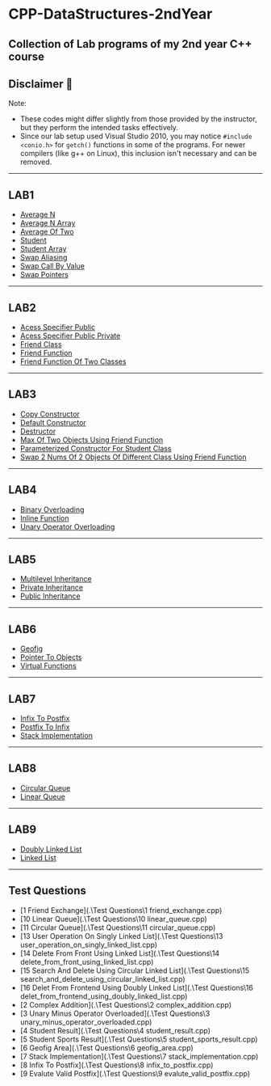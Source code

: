 # CPP-DataStructures-2ndYear
Collection of Lab programs of my 2nd year C++ course
---
## Disclaimer 📌
Note: 
- These codes might differ slightly from those provided by the instructor, but they perform the intended tasks effectively. 
- Since our lab setup used Visual Studio 2010, you may notice 
    `#include <conio.h>` for `getch()` functions in some of the programs. 
    For newer compilers (like g++ on Linux), this inclusion isn't necessary and can be removed.

---
## LAB1
- [Average N](.\LAB1\average_n.cpp)
- [Average N Array](.\LAB1\average_n_array.cpp)
- [Average Of Two](.\LAB1\average_of_two.cpp)
- [Student](.\LAB1\student.cpp)
- [Student Array](.\LAB1\student_array.cpp)
- [Swap Aliasing](.\LAB1\swap_aliasing.cpp)
- [Swap Call By Value](.\LAB1\swap_call_by_value.cpp)
- [Swap Pointers](.\LAB1\swap_pointers.cpp)

---
## LAB2
- [Acess Specifier Public](.\LAB2\acess_specifier_public.cpp)
- [Acess Specifier Public Private](.\LAB2\acess_specifier_public_private.cpp)
- [Friend Class](.\LAB2\friend_class.cpp)
- [Friend Function](.\LAB2\friend_function.cpp)
- [Friend Function Of Two Classes](.\LAB2\friend_function_of_two_classes.cpp)

---
## LAB3
- [Copy Constructor](.\LAB3\copy_constructor.cpp)
- [Default Constructor](.\LAB3\default_constructor.cpp)
- [Destructor](.\LAB3\destructor.cpp)
- [Max Of Two Objects Using Friend Function](.\LAB3\max_of_two_objects_using_friend_function.cpp)
- [Parameterized Constructor For Student Class](.\LAB3\parameterized_constructor_for_student_class.cpp)
- [Swap 2 Nums Of 2 Objects Of Different Class Using Friend Function](.\LAB3\swap_2_nums_of_2_objects_of_different_class_using_friend_function.cpp)

---
## LAB4
- [Binary Overloading](.\LAB4\binary_overloading.cpp)
- [Inline Function](.\LAB4\inline_function.cpp)
- [Unary Operator Overloading](.\LAB4\unary_operator_overloading.cpp)

---
## LAB5
- [Multilevel Inheritance](.\LAB5\multilevel_inheritance.cpp)
- [Private Inheritance](.\LAB5\private_inheritance.cpp)
- [Public Inheritance](.\LAB5\public_inheritance.cpp)

---
## LAB6
- [Geofig](.\LAB6\geofig.cpp)
- [Pointer To Objects](.\LAB6\pointer_to_objects.cpp)
- [Virtual Functions](.\LAB6\virtual_functions.cpp)

---
## LAB7
- [Infix To Postfix](.\LAB7\infix_to_postfix.cpp)
- [Postfix To Infix](.\LAB7\postfix_to_infix.cpp)
- [Stack Implementation](.\LAB7\stack_implementation.cpp)

---
## LAB8
- [Circular Queue](.\LAB8\circular_queue.cpp)
- [Linear Queue](.\LAB8\linear_queue.cpp)

---
## LAB9
- [Doubly Linked List](.\LAB9\doubly_linked_list.cpp)
- [Linked List](.\LAB9\linked_list.cpp)

---
## Test Questions
- [1 Friend Exchange](.\Test Questions\1 friend_exchange.cpp)
- [10 Linear Queue](.\Test Questions\10 linear_queue.cpp)
- [11 Circular Queue](.\Test Questions\11 circular_queue.cpp)
- [13 User Operation On Singly Linked List](.\Test Questions\13 user_operation_on_singly_linked_list.cpp)
- [14 Delete From Front Using Linked List](.\Test Questions\14 delete_from_front_using_linked_list.cpp)
- [15 Search And Delete Using Circular Linked List](.\Test Questions\15 search_and_delete_using_circular_linked_list.cpp)
- [16 Delet From Frontend Using Doubly Linked List](.\Test Questions\16 delet_from_frontend_using_doubly_linked_list.cpp)
- [2 Complex Addition](.\Test Questions\2 complex_addition.cpp)
- [3 Unary Minus Operator Overloaded](.\Test Questions\3 unary_minus_operator_overloaded.cpp)
- [4 Student Result](.\Test Questions\4 student_result.cpp)
- [5 Student Sports Result](.\Test Questions\5 student_sports_result.cpp)
- [6 Geofig Area](.\Test Questions\6 geofig_area.cpp)
- [7 Stack Implementation](.\Test Questions\7 stack_implementation.cpp)
- [8 Infix To Postfix](.\Test Questions\8 infix_to_postfix.cpp)
- [9 Evalute Valid Postfix](.\Test Questions\9 evalute_valid_postfix.cpp)
